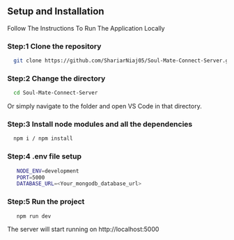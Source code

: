 
## Setup and Installation

Follow The Instructions To Run The Application Locally

### Step:1 **Clone the repository**

```bash
  git clone https://github.com/ShariarNiaj05/Soul-Mate-Connect-Server.git
```

### Step:2 **Change the directory**

```bash
  cd Soul-Mate-Connect-Server
```

Or simply navigate to the folder and open VS Code in that directory.

### Step:3 **Install node modules and all the dependencies**

```bash
  npm i / npm install
```

### Step:4 **.env file setup**

```bash
   NODE_ENV=development
   PORT=5000
   DATABASE_URL=<Your_mongodb_database_url>
```

### Step:5 **Run the project**

```bash
   npm run dev
```

The server will start running on http://localhost:5000
